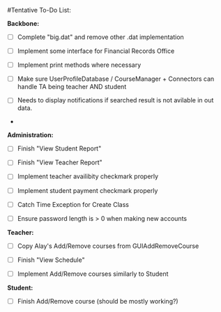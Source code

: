 #Tentative To-Do List:

**Backbone:**

- [ ] Complete "big.dat" and remove other .dat implementation

- [ ] Implement some interface for Financial Records Office

- [ ] Implement print methods where necessary

- [ ] Make sure UserProfileDatabase / CourseManager + Connectors can handle TA being teacher AND student

- [ ] Needs to display notifications if searched result is not avilable in out data. 
- 
**Administration:**

- [ ] Finish "View Student Report"

- [ ] Finish "View Teacher Report"

- [ ] Implement teacher availibity checkmark properly

- [ ] Implement student payment checkmark properly

- [ ] Catch Time Exception for Create Class

- [ ] Ensure password length is > 0 when making new accounts

**Teacher:**

- [ ] Copy Alay's Add/Remove courses from GUIAddRemoveCourse

- [ ] Finish "View Schedule"

- [ ] Implement Add/Remove courses similarly to Student

**Student:**

- [ ] Finish Add/Remove course (should be mostly working?)
